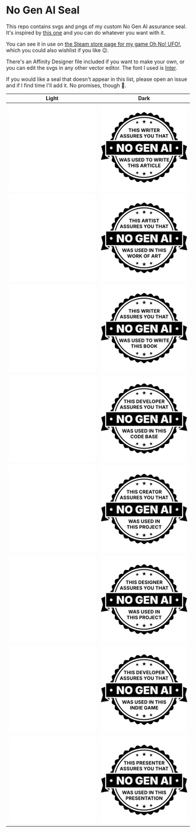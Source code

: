 # No Gen AI Seal

This repo contains svgs and pngs of my custom No Gen AI assurance seal. It's inspired by [this one](https://www.polygon-treehouse.com/no-gen-ai-seal) and you can do whatever you want with it.

You can see it in use on [the Steam store page for my game Oh No! UFO!](https://store.steampowered.com/app/3314190/Oh_No_UFO/), which you could also wishlist if you like 😉.

There's an Affinity Designer file included if you want to make your own, or you can edit the svgs in any other vector editor. The font I used is [Inter](https://github.com/rsms/inter).

If you would like a seal that doesn't appear in this list, please open an issue and if I find time I'll add it. No promises, though 😬.

| Light                                                  | Dark                                                  |
|--------------------------------------------------------|-------------------------------------------------------|
| ![Article](article/Article%20Light.png)                | ![Article](article/Article%20Dark.png)                |
| ![Artist](artist/Artist%20Light.png)                   | ![Artist](artist/Artist%20Dark.png)                   |
| ![Book](book/Book%20Light.png)                         | ![Book](book/Book%20Dark.png)                         |
| ![Code Base](code%20base/Code%20Base%20Light.png)      | ![Code Base](code%20base/Code%20Base%20Dark.png)      |
| ![Creator](creator/Creator%20Light.png)                | ![Creator](creator/Creator%20Dark.png)                |
| ![Design](design/Design%20Light.png)                   | ![Design](design/Design%20Dark.png)                   |
| ![Indie Game](indie%20game/Indie%20Game%20Light.png)   | ![Indie Game](indie%20game/Indie%20Game%20Dark.png)   |
| ![Presentation](presentation/Presentation%20Light.png) | ![Presentation](presentation/Presentation%20Dark.png) |
